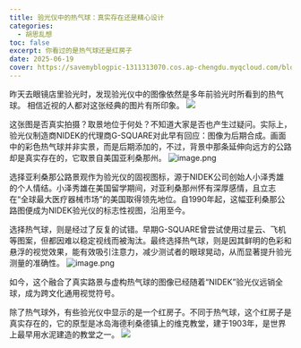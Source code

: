 ```yaml
---
title: 验光仪中的热气球：真实存在还是精心设计
categories:
  - 胡思乱想
toc: false
excerpt: 你看过的是热气球还是红房子
date: 2025-06-19
cover: https://savemyblogpic-1311313070.cos.ap-chengdu.myqcloud.com/blogpicture/202506201057276.png
---
```

昨天去眼镜店里验光时，发现验光仪中的图像依然是多年前验光时所看到的热气球。 相信近视的人都对这张经典的图片有所印象。
![](https://savemyblogpic-1311313070.cos.ap-chengdu.myqcloud.com/blogpicture/202506201055634.png)

这张图是否真实拍摄？取景地位于何处？不知道大家是否也产生过疑问。实际上，验光仪制造商NIDEK的代理商G-SQUARE对此早有回应：图像为后期合成。画面中的彩色热气球并非实景，而是后期添加的，不过，背景中那条延伸向远方的公路却是真实存在的，它取景自美国亚利桑那州。
![image.png](https://savemyblogpic-1311313070.cos.ap-chengdu.myqcloud.com/blogpicture/20250717091357.png)


选择亚利桑那公路景观作为验光仪的固视图标，源于NIDEK公司创始人小泽秀雄的个人情结。小泽秀雄在美国留学期间，对亚利桑那州怀有深厚感情，且立志在“全球最大医疗器械市场”的美国取得领先地位。自1990年起，这幅亚利桑那公路图便成为NIDEK验光仪的标志性视图，沿用至今。

选择热气球，则是经过了反复的试错。早期G-SQUARE曾尝试使用过星云、飞机等图案，但都因难以稳定视线而被淘汰。最终选择热气球，则是因其鲜明的色彩和悬浮的视觉效果，能有效吸引注意力，减少测试者的眼球晃动，从而显著提升验光测量的准确性。
![image.png](https://savemyblogpic-1311313070.cos.ap-chengdu.myqcloud.com/blogpicture/20250717095732.png)

如今，这个融合了真实路景与虚构热气球的图像已经随着“NIDEK”验光仪远销全球，成为跨文化通用视觉符号。

除了热气球外，有些验光仪中显示的是一个红房子。不同于热气球，这个红房子是真实存在的，它的原型是冰岛海德利桑德镇上的维克教堂，建于1903年，是世界上最早用水泥建造的教堂之一。
![](https://savemyblogpic-1311313070.cos.ap-chengdu.myqcloud.com/blogpicture/202506201050760.png)